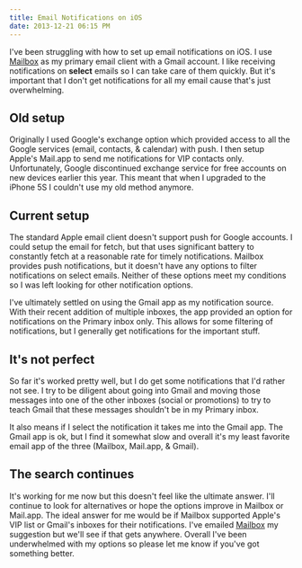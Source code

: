 ```yaml
---
title: Email Notifications on iOS
date: 2013-12-21 06:15 PM
---
```


I've been struggling with how to set up email notifications on iOS. I use [Mailbox](https://itunes.apple.com/us/app/mailbox/id576502633?mt=8&at=10lqks) as my primary email client with a Gmail account. I like receiving notifications on **select** emails so I can take care of them quickly. But it's important that I don't get notifications for all my email cause that's just overwhelming.

## Old setup
Originally I used Google's exchange option which provided access to all the Google services (email, contacts, & calendar) with push. I then setup Apple's Mail.app to send me notifications for VIP contacts only. Unfortunately, Google discontinued exchange service for free accounts on new devices earlier this year. This meant that when I upgraded to the iPhone 5S I couldn't use my old method anymore.

## Current setup
The standard Apple email client doesn't support push for Google accounts. I could setup the email for fetch, but that uses significant battery to constantly fetch at a reasonable rate for timely notifications.  Mailbox provides push notifications, but it doesn't have any options to filter notifications on select emails. Neither of these options meet my conditions so I was left looking for other notification options.

I've ultimately settled on using the Gmail app as my notification source.  With their recent addition of multiple inboxes, the app provided an option for notifications on the Primary inbox only. This allows for some filtering of notifications, but I generally get notifications for the important stuff.

## It's not perfect
So far it's worked pretty well, but I do get some notifications that I'd rather not see. I try to be diligent about going into Gmail and moving those messages into one of the other inboxes (social or promotions) to try to teach Gmail that these messages shouldn't be in my Primary inbox.

It also means if I select the notification it takes me into the Gmail app. The Gmail app is ok, but I find it somewhat slow and overall it's my least favorite email app of the three (Mailbox, Mail.app, & Gmail).

## The search continues
It's working for me now but this doesn't feel like the ultimate answer. I'll continue to look for alternatives or hope the options improve in Mailbox or Mail.app. The ideal answer for me would be if Mailbox supported Apple's VIP list or Gmail's inboxes for their notifications. I've emailed [Mailbox](https://itunes.apple.com/us/app/mailbox/id576502633?mt=8&at=10lqks) my suggestion but we'll see if that gets anywhere. Overall I've been underwhelmed with my options so please let me know if you've got something better.
